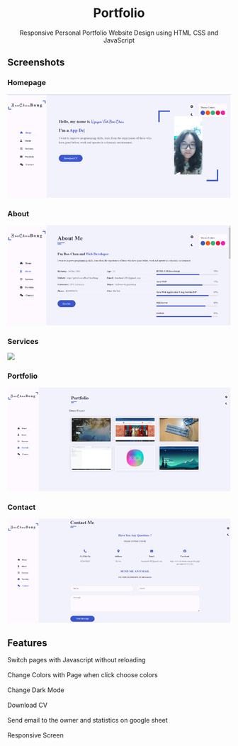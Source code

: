 <h1 align="center">Portfolio</h1>

<p align="center">Responsive Personal Portfolio Website Design using HTML CSS and JavaScript</p>

</p>

## Screenshots

### Homepage
<img src="demoImages/home.png"/> 

### About
<img src="demoImages/about.png"/> 

### Services
<img src="demoImages/services.png"/>

### Portfolio
<img src="demoImages/portfolio.png"/>

### Contact
<img src="demoImages/contact.png"/>

## Features
Switch pages with Javascript without reloading
<br></br>
Change Colors with Page when click choose colors
<br></br>
Change Dark Mode
<br></br>
Download CV
<br></br>
Send email to the owner and statistics on google sheet
<br></br>
Responsive Screen
